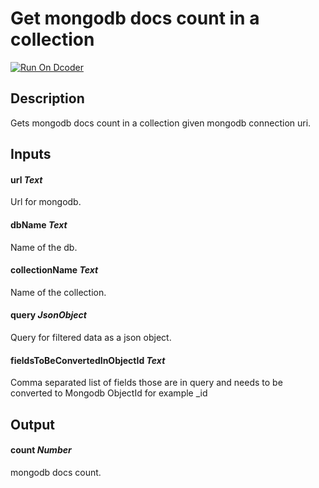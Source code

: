 # Get mongodb docs count in a collection
[![Run On Dcoder](https://static-content.dcoder.tech/dcoder-assets/run-on-dcoder.svg)](https://code.dcoder.tech/feed/project/60e31fd3070050afc00d9e6a)

## Description
Gets mongodb docs count in a collection given mongodb connection uri.

## Inputs
#### **url**  *Text*
Url for mongodb.
#### **dbName**  *Text*
Name of the db.
#### **collectionName**  *Text*
Name of the collection.
#### **query**  *JsonObject*
Query for filtered data as a json object.
#### **fieldsToBeConvertedInObjectId**  *Text*
Comma separated list of fields those are in query and needs to be converted to Mongodb ObjectId for example _id

## Output
#### **count**  *Number*
mongodb docs count.

